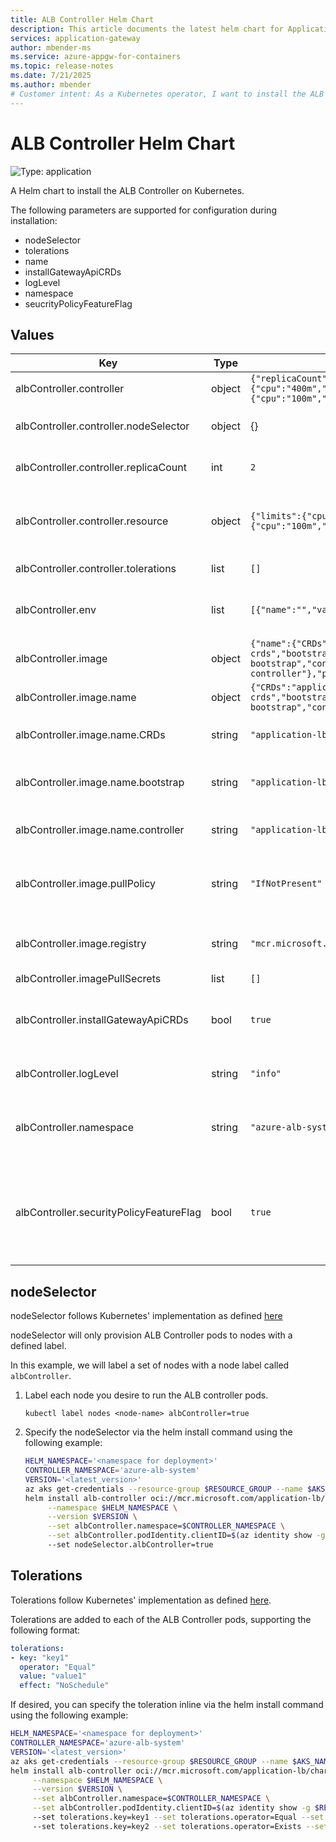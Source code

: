 ```yaml
---
title: ALB Controller Helm Chart
description: This article documents the latest helm chart for Application Gateway for Containers' ALB Controller.
services: application-gateway
author: mbender-ms
ms.service: azure-appgw-for-containers
ms.topic: release-notes
ms.date: 7/21/2025
ms.author: mbender
# Customer intent: As a Kubernetes operator, I want to install the ALB Controller using a Helm chart, so that I can manage Application Load Balancer resources effectively within my container environment.
---
```

<!-- Custom Resource Definitions (CRDs) -->

# ALB Controller Helm Chart

![Type: application](https://img.shields.io/badge/Type-application-informational?style=flat-square)

A Helm chart to install the ALB Controller on Kubernetes.

The following parameters are supported for configuration during installation:

- nodeSelector
- tolerations
- name
- installGatewayApiCRDs
- logLevel
- namespace
- seucrityPolicyFeatureFlag

## Values

| Key | Type | Default | Description |
| ----- | ------ | --------- | ------------- |
| albController.controller | object | `{"replicaCount":2,"resource":{"limits":{"cpu":"400m","memory":"400Mi"},"requests":{"cpu":"100m","memory":"200Mi"}},"tolerations":[]}` | ALB Controller parameters |
| albController.controller.nodeSelector | object | {} | nodeselector for alb-cotnroller |
| albController.controller.replicaCount | int | `2` | ALB Controller's replica count. |
| albController.controller.resource | object | `{"limits":{"cpu":"400m","memory":"400Mi"},"requests":{"cpu":"100m","memory":"200Mi"}}` | ALB Controller's container resource parameters. |
| albController.controller.tolerations | list | `[]` | Tolerations for ALB Controller |
| albController.env | list | `[{"name":"","value":""}]` | Environment variables for ALB Controller. |
| albController.image | object | `{"name":{"CRDs":"application-lb/images/alb-controller-crds","bootstrap":"application-lb/images/alb-controller-bootstrap","controller":"application-lb/images/alb-controller"},"pullPolicy":"IfNotPresent","registry":"mcr.microsoft.com"}` | ALB Controller image parameters. |
| albController.image.name | object | `{"CRDs":"application-lb/images/alb-controller-crds","bootstrap":"application-lb/images/alb-controller-bootstrap","controller":"application-lb/images/alb-controller"}` | Image name defaults. |
| albController.image.name.CRDs | string | `"application-lb/images/alb-controller-crds"` | ALB Controller CRDs' image name |
| albController.image.name.bootstrap | string | `"application-lb/images/alb-controller-bootstrap"` | alb-controller bootstrap's init container image name. |
| albController.image.name.controller | string | `"application-lb/images/alb-controller"` | ALB Controller's image name. |
| albController.image.pullPolicy | string | `"IfNotPresent"` | Container image pull policy for ALB Controller containers. |
| albController.image.registry | string | `"mcr.microsoft.com"` | Container image registry for ALB Controller. |
| albController.imagePullSecrets | list | `[]` |  |
| albController.installGatewayApiCRDs | bool | `true` | A flag to enable/disable installation of Gateway API CRDs. |
| albController.logLevel | string | `"info"` | Log level of ALB Controller. |
| albController.namespace | string | `"azure-alb-system"` | Namespace to deploy ALB Controller components in. |
| albController.securityPolicyFeatureFlag | bool | `true` | Enable Application Load Balancer Security Policy Resource (WAF Preview). |

## nodeSelector

nodeSelector follows Kubernetes' implementation as defined [here](https://kubernetes.io/docs/concepts/scheduling-eviction/assign-pod-node/#nodeselector)

nodeSelector will only provision ALB Controller pods to nodes with a defined label.

In this example, we will label a set of nodes with a node label called `albController`.

1. Label each node you desire to run the ALB controller pods.

   `kubectl label nodes <node-name> albController=true`

2. Specify the nodeSelector via the helm install command using the following example:

   ```bash
   HELM_NAMESPACE='<namespace for deployment>'
   CONTROLLER_NAMESPACE='azure-alb-system'
   VERSION='<latest_version>'
   az aks get-credentials --resource-group $RESOURCE_GROUP --name $AKS_NAME
   helm install alb-controller oci://mcr.microsoft.com/application-lb/charts/alb-controller \
        --namespace $HELM_NAMESPACE \
        --version $VERSION \
        --set albController.namespace=$CONTROLLER_NAMESPACE \
        --set albController.podIdentity.clientID=$(az identity show -g $RESOURCE_GROUP -n azure-alb-identity --query clientId -o tsv)
        --set nodeSelector.albController=true
   ```

## Tolerations

Tolerations follow Kubernetes' implementation as defined [here](https://kubernetes.io/docs/concepts/scheduling-eviction/taint-and-toleration/).

Tolerations are added to each of the ALB Controller pods, supporting the following format:

```yaml
tolerations:
- key: "key1"
  operator: "Equal"
  value: "value1"
  effect: "NoSchedule"
```

If desired, you can specify the toleration inline via the helm install command using the following example:

```bash
HELM_NAMESPACE='<namespace for deployment>'
CONTROLLER_NAMESPACE='azure-alb-system'
VERSION='<latest_version>'
az aks get-credentials --resource-group $RESOURCE_GROUP --name $AKS_NAME
helm install alb-controller oci://mcr.microsoft.com/application-lb/charts/alb-controller \
     --namespace $HELM_NAMESPACE \
     --version $VERSION \
     --set albController.namespace=$CONTROLLER_NAMESPACE \
     --set albController.podIdentity.clientID=$(az identity show -g $RESOURCE_GROUP -n azure-alb-identity --query clientId -o tsv)
     --set tolerations.key=key1 --set tolerations.operator=Equal --set tolerations.value=value1 --set tolerations.effect=NoExecute --set tolerations.tolerationSeconds=3600
     --set tolerations.key=key2 --set tolerations.operator=Exists --set tolerations.effect=NoSchedule
```
